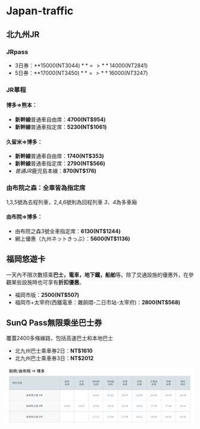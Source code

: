 # Japan-traffic

## 北九州JR 

### JRpass
- 3日券：**15000(NT$3044)** => **14000(NT$2841)
- 5日券：**17000(NT$3450)** => **16000(NT$3247)

### JR單程

#### 博多=>熊本：
- **新幹線**普通車自由席：**4700(NT$954)**	
- **新幹線**普通車指定席：**5230(NT$1061)**	
			 
#### 久留米=>博多：
- **新幹線**普通車自由席：**1740(NT$353)**
- **新幹線**普通車指定席：**2790(NT$566)**
- *普通JR*鹿児島本線：**870(NT$176)**
			

### 由布院之森：全車皆為指定席
1,3,5號為去程列車，2,4,6號則為回程列車
*3、4*為多車廂

#### 由布院=>博多：
- 由布院之森3號全車指定席：**6130(NT$1244)**
- 網上優惠（九州ネットきっぷ）：**5600(NT$1136)**
			
			
## 福岡悠遊卡
一天內不限次數搭乘**巴士，電車，地下鐵，船舶**等。除了交通設施的優惠外，在參觀某些設施時也可享有**折扣優惠**。

- 福岡市版：**2500(NT$507)**
- 福岡市+太宰府(西鐵電車：雜餉隈-二日市站-太宰府)：**2800(NT$568)**

## SunQ Pass無限乘坐巴士券
覆蓋2400多條線路，包括高速巴士和本地巴士

- 北九州巴士乘車券2日：**NT$1610**
- 北九州巴士乘車券3日：**NT$2012**

![image](fuyuin.png)
